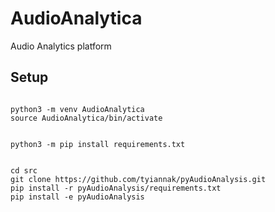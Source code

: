 # AudioAnalytica
Audio Analytics platform


## Setup

```shell

python3 -m venv AudioAnalytica
source AudioAnalytica/bin/activate

```


```shell

python3 -m pip install requirements.txt

```


```shell

cd src
git clone https://github.com/tyiannak/pyAudioAnalysis.git
pip install -r pyAudioAnalysis/requirements.txt
pip install -e pyAudioAnalysis

```

